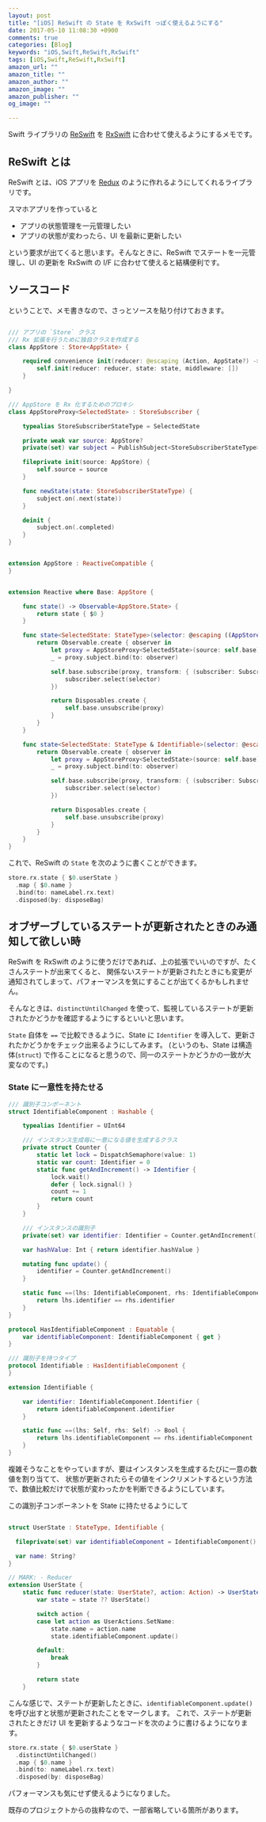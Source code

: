 ```yaml
---
layout: post
title: "[iOS] ReSwift の State を RxSwift っぽく使えるようにする"
date: 2017-05-10 11:08:30 +0900
comments: true
categories: [Blog]
keywords: "iOS,Swift,ReSwift,RxSwift"
tags: [iOS,Swift,ReSwift,RxSwift]
amazon_url: ""
amazon_title: ""
amazon_author: ""
amazon_image: ""
amazon_publisher: ""
og_image: ""

---
```


Swift ライブラリの [ReSwift](https://github.com/ReSwift/ReSwift) を [RxSwift](https://github.com/ReactiveX/RxSwift) に合わせて使えるようにするメモです。

## ReSwift とは

ReSwift とは、iOS アプリを [Redux](https://github.com/reactjs/redux) のように作れるようにしてくれるライブラリです。

スマホアプリを作っていると

- アプリの状態管理を一元管理したい
- アプリの状態が変わったら、UI を最新に更新したい

という要求が出てくると思います。そんなときに、ReSwift でステートを一元管理し、UI の更新を RxSwift の I/F に合わせて使えると結構便利です。

<!-- more -->

## ソースコード

ということで、メモ書きなので、さっとソースを貼り付けておきます。

```swift

/// アプリの `Store` クラス
/// Rx 拡張を行うために独自クラスを作成する
class AppStore : Store<AppState> {

    required convenience init(reducer: @escaping (Action, AppState?) -> AppState, state: State?) {
        self.init(reducer: reducer, state: state, middleware: [])
    }

}

/// AppStore を Rx 化するためのプロキシ
class AppStoreProxy<SelectedState> : StoreSubscriber {

    typealias StoreSubscriberStateType = SelectedState

    private weak var source: AppStore?
    private(set) var subject = PublishSubject<StoreSubscriberStateType>()

    fileprivate init(source: AppStore) {
        self.source = source
    }

    func newState(state: StoreSubscriberStateType) {
        subject.on(.next(state))
    }

    deinit {
        subject.on(.completed)
    }
}


extension AppStore : ReactiveCompatible {
}


extension Reactive where Base: AppStore {

    func state() -> Observable<AppStore.State> {
        return state { $0 }
    }

    func state<SelectedState: StateType>(selector: @escaping ((AppStore.State) -> SelectedState)) -> Observable<SelectedState> {
        return Observable.create { observer in
            let proxy = AppStoreProxy<SelectedState>(source: self.base)
            _ = proxy.subject.bind(to: observer)

            self.base.subscribe(proxy, transform: { (subscriber: Subscription<AppState>) -> Subscription<SelectedState> in
                subscriber.select(selector)
            })

            return Disposables.create {
                self.base.unsubscribe(proxy)
            }
        }
    }

    func state<SelectedState: StateType & Identifiable>(selector: @escaping ((AppStore.State) -> SelectedState)) -> Observable<SelectedState> {
        return Observable.create { observer in
            let proxy = AppStoreProxy<SelectedState>(source: self.base)
            _ = proxy.subject.bind(to: observer)

            self.base.subscribe(proxy, transform: { (subscriber: Subscription<AppState>) -> Subscription<SelectedState> in
                subscriber.select(selector)
            })

            return Disposables.create {
                self.base.unsubscribe(proxy)
            }
        }
    }
}
```

これで、ReSwift の `State` を次のように書くことができます。

```swift
store.rx.state { $0.userState }
  .map { $0.name }
  .bind(to: nameLabel.rx.text)
  .disposed(by: disposeBag)
```


## オブザーブしているステートが更新されたときのみ通知して欲しい時

ReSwift を RxSwift のように使うだけであれば、上の拡張でいいのですが、たくさんステートが出来てくると、
関係ないステートが更新されたときにも変更が通知されてしまって、パフォーマンスを気にすることが出てくるかもしれません。

そんなときは、`distinctUntilChanged` を使って、監視しているステートが更新されたかどうかを確認するようにするといいと思います。

`State` 自体を `==` で比較できるように、State に `Identifier` を導入して、更新されたかどうかをチェック出来るようにしてみます。
(というのも、State は構造体(`struct`) で作ることになると思うので、同一のステートかどうかの一致が大変なのです。)

### State に一意性を持たせる

```swift
/// 識別子コンポーネント
struct IdentifiableComponent : Hashable {

    typealias Identifier = UInt64

    /// インスタンス生成毎に一意になる値を生成するクラス
    private struct Counter {
        static let lock = DispatchSemaphore(value: 1)
        static var count: Identifier = 0
        static func getAndIncrement() -> Identifier {
            lock.wait()
            defer { lock.signal() }
            count += 1
            return count
        }
    }

    /// インスタンスの識別子
    private(set) var identifier: Identifier = Counter.getAndIncrement()

    var hashValue: Int { return identifier.hashValue }

    mutating func update() {
        identifier = Counter.getAndIncrement()
    }

    static func ==(lhs: IdentifiableComponent, rhs: IdentifiableComponent) -> Bool {
        return lhs.identifier == rhs.identifier
    }
}

protocol HasIdentifiableComponent : Equatable {
    var identifiableComponent: IdentifiableComponent { get }
}

/// 識別子を持つタイプ
protocol Identifiable : HasIdentifiableComponent {
}

extension Identifiable {

    var identifier: IdentifiableComponent.Identifier {
        return identifiableComponent.identifier
    }    

    static func ==(lhs: Self, rhs: Self) -> Bool {
        return lhs.identifiableComponent == rhs.identifiableComponent
    }
}
```

複雑そうなことをやっていますが、要はインスタンスを生成するたびに一意の数値を割り当てて、
状態が更新されたらその値をインクリメントするという方法で、数値比較だけで状態が変わったかを判断できるようにしています。

この識別子コンポーネントを State に持たせるようにして

```swift

struct UserState : StateType, Identifiable {

  fileprivate(set) var identifiableComponent = IdentifiableComponent()

  var name: String?
}

// MARK: - Reducer
extension UserState {    
    static func reducer(state: UserState?, action: Action) -> UserState {
        var state = state ?? UserState()

        switch action {
        case let action as UserActions.SetName:
            state.name = action.name
            state.identifiableComponent.update()

        default:
            break
        }

        return state
    }
```

こんな感じで、ステートが更新したときに、`identifiableComponent.update()` を呼び出すと状態が更新されたことをマークします。
これで、ステートが更新されたときだけ UI を更新するようなコードを次のように書けるようになります。

```swift
store.rx.state { $0.userState }
  .distinctUntilChanged()
  .map { $0.name }
  .bind(to: nameLabel.rx.text)
  .disposed(by: disposeBag)
```

パフォーマンスも気にせず使えるようになりました。

既存のプロジェクトからの抜粋なので、一部省略している箇所があります。
